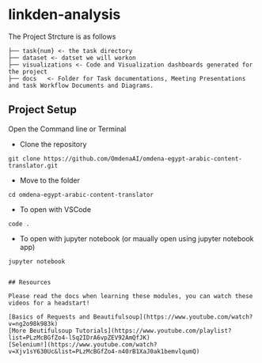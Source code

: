 # linkden-analysis

The Project Strcture is as follows 

```
├── task{num} <- the task directory 
├── dataset <- datset we will workon
├── visualizations <- Code and Visualization dashboards generated for the project
├── docs   <- Folder for Task documentations, Meeting Presentations and task Workflow Documents and Diagrams.
```

## Project Setup 

Open the Command line or Terminal

- Clone the repository

```
git clone https://github.com/OmdenaAI/omdena-egypt-arabic-content-translator.git
```
- Move to the folder

```
cd omdena-egypt-arabic-content-translator
```
- To open with VSCode
```
code .
```
- To open with jupyter notebook (or maually open using jupyter notebook app)
```
jupyter notebook


## Resources

Please read the docs when learning these modules, you can watch these videos for a headstart! 

[Basics of Requests and Beautifulsoup](https://www.youtube.com/watch?v=ng2o98k983k)
[More Beutifulsoup Tutorials](https://www.youtube.com/playlist?list=PLzMcBGfZo4-lSq2IDrA6vpZEV92AmQfJK)
[Selenium!](https://www.youtube.com/watch?v=Xjv1sY630Uc&list=PLzMcBGfZo4-n40rB1XaJ0ak1bemvlqumQ)